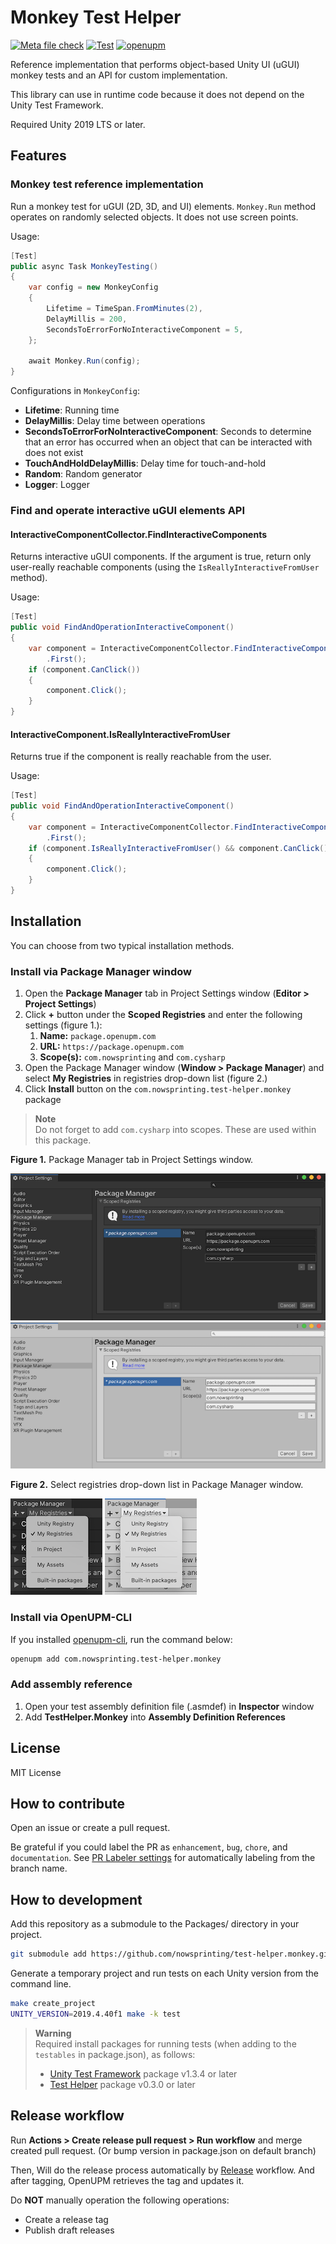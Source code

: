 # Monkey Test Helper

[![Meta file check](https://github.com/nowsprinting/test-helper.monkey/actions/workflows/metacheck.yml/badge.svg)](https://github.com/nowsprinting/test-helper.monkey/actions/workflows/metacheck.yml)
[![Test](https://github.com/nowsprinting/test-helper.monkey/actions/workflows/test.yml/badge.svg)](https://github.com/nowsprinting/test-helper.monkey/actions/workflows/test.yml)
[![openupm](https://img.shields.io/npm/v/com.nowsprinting.test-helper.monkey?label=openupm&registry_uri=https://package.openupm.com)](https://openupm.com/packages/com.nowsprinting.test-helper.monkey/)

Reference implementation that performs object-based Unity UI (uGUI) monkey tests and an API for custom implementation.

This library can use in runtime code because it does not depend on the Unity Test Framework.

Required Unity 2019 LTS or later.



## Features

### Monkey test reference implementation

Run a monkey test for uGUI (2D, 3D, and UI) elements.
`Monkey.Run` method operates on randomly selected objects. It does not use screen points.

Usage:

```csharp
[Test]
public async Task MonkeyTesting()
{
    var config = new MonkeyConfig
    {
        Lifetime = TimeSpan.FromMinutes(2),
        DelayMillis = 200,
        SecondsToErrorForNoInteractiveComponent = 5,
    };

    await Monkey.Run(config);
}
```

Configurations in `MonkeyConfig`:

- **Lifetime**: Running time
- **DelayMillis**: Delay time between operations
- **SecondsToErrorForNoInteractiveComponent**: Seconds to determine that an error has occurred when an object that can be interacted with does not exist
- **TouchAndHoldDelayMillis**: Delay time for touch-and-hold
- **Random**: Random generator
- **Logger**: Logger


### Find and operate interactive uGUI elements API

#### InteractiveComponentCollector.FindInteractiveComponents

Returns interactive uGUI components.
If the argument is true, return only user-really reachable components (using the `IsReallyInteractiveFromUser` method).

Usage:

```csharp
[Test]
public void FindAndOperationInteractiveComponent()
{
    var component = InteractiveComponentCollector.FindInteractiveComponents(true)
        .First();
    if (component.CanClick())
    {
        component.Click();
    }
}
```

#### InteractiveComponent.IsReallyInteractiveFromUser

Returns true if the component is really reachable from the user.

Usage:

```csharp
[Test]
public void FindAndOperationInteractiveComponent()
{
    var component = InteractiveComponentCollector.FindInteractiveComponents(false)
        .First();
    if (component.IsReallyInteractiveFromUser() && component.CanClick())
    {
        component.Click();
    }
}
```



## Installation

You can choose from two typical installation methods.

### Install via Package Manager window

1. Open the **Package Manager** tab in Project Settings window (**Editor > Project Settings**)
2. Click **+** button under the **Scoped Registries** and enter the following settings (figure 1.):
   1. **Name:** `package.openupm.com`
   2. **URL:** `https://package.openupm.com`
   3. **Scope(s):** `com.nowsprinting` and `com.cysharp`
3. Open the Package Manager window (**Window > Package Manager**) and select **My Registries** in registries drop-down list (figure 2.)
4. Click **Install** button on the `com.nowsprinting.test-helper.monkey` package

> **Note**  
> Do not forget to add `com.cysharp` into scopes. These are used within this package.

**Figure 1.** Package Manager tab in Project Settings window.

![](Documentation~/ProjectSettings_Dark.png#gh-dark-mode-only)
![](Documentation~/ProjectSettings_Light.png#gh-light-mode-only)

**Figure 2.** Select registries drop-down list in Package Manager window.

![](Documentation~/PackageManager_Dark.png/#gh-dark-mode-only)
![](Documentation~/PackageManager_Light.png/#gh-light-mode-only)


### Install via OpenUPM-CLI

If you installed [openupm-cli](https://github.com/openupm/openupm-cli), run the command below:

```bash
openupm add com.nowsprinting.test-helper.monkey
```


### Add assembly reference

1. Open your test assembly definition file (.asmdef) in **Inspector** window
2. Add **TestHelper.Monkey** into **Assembly Definition References**



## License

MIT License



## How to contribute

Open an issue or create a pull request.

Be grateful if you could label the PR as `enhancement`, `bug`, `chore`, and `documentation`.
See [PR Labeler settings](.github/pr-labeler.yml) for automatically labeling from the branch name.



## How to development

Add this repository as a submodule to the Packages/ directory in your project.

```bash
git submodule add https://github.com/nowsprinting/test-helper.monkey.git Packages/com.nowsprinting.test-helper.monkey
```

Generate a temporary project and run tests on each Unity version from the command line.

```bash
make create_project
UNITY_VERSION=2019.4.40f1 make -k test
```

> **Warning**  
> Required install packages for running tests (when adding to the `testables` in package.json), as follows:  
> * [Unity Test Framework](https://docs.unity3d.com/Packages/com.unity.test-framework@latest) package v1.3.4 or later  
> * [Test Helper](https://github.com/nowsprinting/test-helper) package v0.3.0 or later  



## Release workflow

Run **Actions > Create release pull request > Run workflow** and merge created pull request.
(Or bump version in package.json on default branch)

Then, Will do the release process automatically by [Release](.github/workflows/release.yml) workflow.
And after tagging, OpenUPM retrieves the tag and updates it.

Do **NOT** manually operation the following operations:

- Create a release tag
- Publish draft releases
